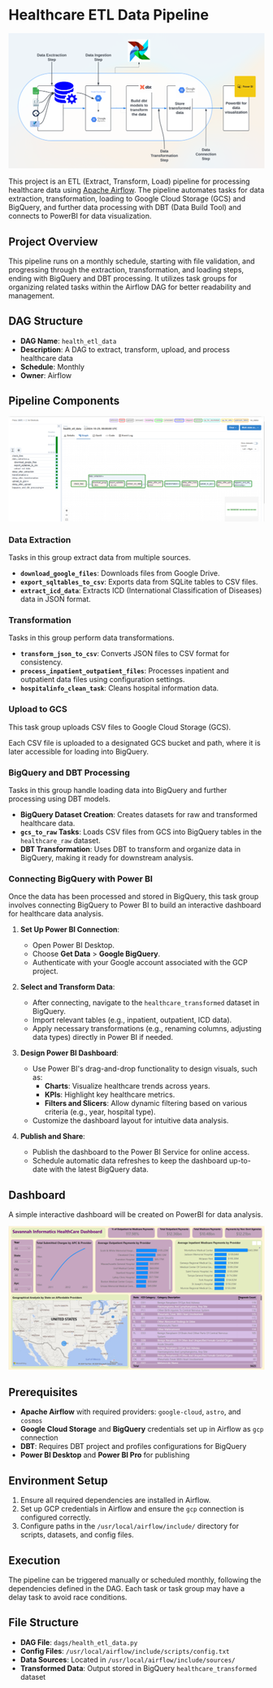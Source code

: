 # Healthcare ETL Data Pipeline
![MetaData](include/images/end-to-end_airflow.png) 

This project is an ETL (Extract, Transform, Load) pipeline for processing healthcare data using [Apache Airflow](https://airflow.apache.org/). The pipeline automates tasks for data extraction, transformation, loading to Google Cloud Storage (GCS) and BigQuery, and further data processing with DBT (Data Build Tool) and connects to PowerBI for data visualization.

## Project Overview

This pipeline runs on a monthly schedule, starting with file validation, and progressing through the extraction, transformation, and loading steps, ending with BigQuery and DBT processing. It utilizes task groups for organizing related tasks within the Airflow DAG for better readability and management.

## DAG Structure

- **DAG Name**: `health_etl_data`
- **Description**: A DAG to extract, transform, upload, and process healthcare data
- **Schedule**: Monthly
- **Owner**: Airflow

## Pipeline Components
![MetaData](include/images/airflow_dag.png) 

### Data Extraction
Tasks in this group extract data from multiple sources.

- **`download_google_files`**: Downloads files from Google Drive.
- **`export_sqltables_to_csv`**: Exports data from SQLite tables to CSV files.
- **`extract_icd_data`**: Extracts ICD (International Classification of Diseases) data in JSON format.

### Transformation
Tasks in this group perform data transformations.

- **`transform_json_to_csv`**: Converts JSON files to CSV format for consistency.
- **`process_inpatient_outpatient_files`**: Processes inpatient and outpatient data files using configuration settings.
- **`hospitalinfo_clean_task`**: Cleans hospital information data.

### Upload to GCS
This task group uploads CSV files to Google Cloud Storage (GCS).

Each CSV file is uploaded to a designated GCS bucket and path, where it is later accessible for loading into BigQuery.

### BigQuery and DBT Processing
Tasks in this group handle loading data into BigQuery and further processing using DBT models.

- **BigQuery Dataset Creation**: Creates datasets for raw and transformed healthcare data.
- **`gcs_to_raw` Tasks**: Loads CSV files from GCS into BigQuery tables in the `healthcare_raw` dataset.
- **DBT Transformation**: Uses DBT to transform and organize data in BigQuery, making it ready for downstream analysis.

### Connecting BigQuery with Power BI
Once the data has been processed and stored in BigQuery, this task group involves connecting BigQuery to Power BI to build an interactive dashboard for healthcare data analysis.

1. **Set Up Power BI Connection**:
   - Open Power BI Desktop.
   - Choose **Get Data** > **Google BigQuery**.
   - Authenticate with your Google account associated with the GCP project.

2. **Select and Transform Data**:
   - After connecting, navigate to the `healthcare_transformed` dataset in BigQuery.
   - Import relevant tables (e.g., inpatient, outpatient, ICD data).
   - Apply necessary transformations (e.g., renaming columns, adjusting data types) directly in Power BI if needed.

3. **Design Power BI Dashboard**:
   - Use Power BI's drag-and-drop functionality to design visuals, such as:
     - **Charts**: Visualize healthcare trends across years.
     - **KPIs**: Highlight key healthcare metrics.
     - **Filters and Slicers**: Allow dynamic filtering based on various criteria (e.g., year, hospital type).
   - Customize the dashboard layout for intuitive data analysis.

4. **Publish and Share**:
   - Publish the dashboard to the Power BI Service for online access.
   - Schedule automatic data refreshes to keep the dashboard up-to-date with the latest BigQuery data.

## Dashboard

A simple interactive dashboard will be created on PowerBI for data analysis.

![MetaData](include/images/HealthCare_Dashboard.png) 

## Prerequisites

- **Apache Airflow** with required providers: `google-cloud`, `astro`, and `cosmos`
- **Google Cloud Storage** and **BigQuery** credentials set up in Airflow as `gcp` connection
- **DBT**: Requires DBT project and profiles configurations for BigQuery
- **Power BI Desktop** and **Power BI Pro** for publishing

## Environment Setup

1. Ensure all required dependencies are installed in Airflow.
2. Set up GCP credentials in Airflow and ensure the `gcp` connection is configured correctly.
3. Configure paths in the `/usr/local/airflow/include/` directory for scripts, datasets, and config files.

## Execution

The pipeline can be triggered manually or scheduled monthly, following the dependencies defined in the DAG. Each task or task group may have a delay task to avoid race conditions.

## File Structure

- **DAG File**: `dags/health_etl_data.py`
- **Config Files**: `/usr/local/airflow/include/scripts/config.txt`
- **Data Sources**: Located in `/usr/local/airflow/include/sources/`
- **Transformed Data**: Output stored in BigQuery `healthcare_transformed` dataset



